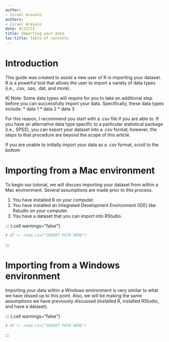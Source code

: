 ```yaml
---
author:
- Israel Arevalo
authors:
- Israel Arevalo
date: 9/23/22
title: Importing your data
toc-title: Table of contents
---
```


# Introduction

This guide was created to assist a new user of R in importing your
dataset. R is a powerful tool that allows the user to import a variety
of data types (i.e., .csv, .sas, .dat, and more).

#\| Note: Some data types will require for you to take an additional
step before you can successfully import your data. Specifically, these
data types include: \* data 1 \* data 2 \* data 3

For this reason, I recommend you start with a .csv file if you are able
to. If you have an alternative data type specific to a particular
statistical package (i.e., SPSS), you can export your dataset into a
.csv format; however, the steps to that procedure are beyond the scope
of this article.

If you are unable to initially import your data as a .csv format, scroll
to the bottom

# Importing from a Mac environment

To begin our tutorial, we will discuss importing your dataset from
within a Mac environment. Several assumptions are made prior to this
process.

1.  You have installed R on your computer.
2.  You have installed an Integrated Development Environment (IDE) like
    Rstudio on your computer.
3.  You have a dataset that you can import into RStudio.

::: {.cell warnings="false"}
``` {.r .cell-code}
# df <- read.csv("INSERT PATH HERE")
```
:::

# Importing from a Windows environment

Importing your data within a Windows environment is very similar to what
we have dissed up to this point. Also, we will be making the same
assumptions we have previously discussed (installed R, installed
RStudio, and have a dataset).

::: {.cell warnings="false"}
``` {.r .cell-code}
# df <- read.csv("INSERT PATH HERE")
```
:::
